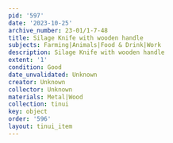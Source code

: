 ```yaml
---
pid: '597'
date: '2023-10-25'
archive_number: 23-01/1-7-48
title: Silage Knife with wooden handle
subjects: Farming|Animals|Food & Drink|Work
description: Silage Knife with wooden handle
extent: '1'
condition: Good
date_unvalidated: Unknown
creator: Unknown
collector: Unknown
materials: Metal|Wood
collection: tinui
key: object
order: '596'
layout: tinui_item
---
```

